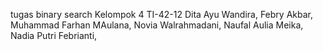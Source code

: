 tugas binary search
Kelompok 4 TI-42-12
Dita Ayu Wandira,
Febry Akbar,
Muhammad Farhan MAulana,
Novia Walrahmadani,
Naufal Aulia Meika,
Nadia Putri Febrianti,
